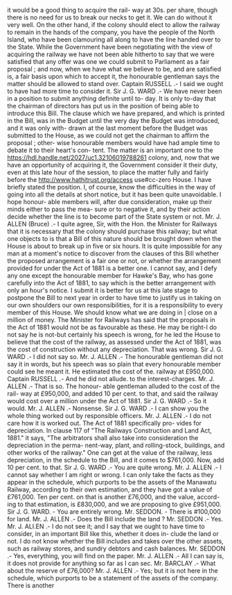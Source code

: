 it would be a good thing to acquire the rail- way at 30s. per share, though there is no need for us to break our necks to get it. We can do without it very well. On the other hand, if the colony should elect to allow the railway to remain in the hands of the company, you have the people of the North Island, who have been clamouring all along to have the line handed over to the State. While the Government have been negotiating with the view of acquiring the railway we have not been able hitherto to say that we were satisfied that any offer was one we could submit to Parliament as a fair proposal ; and now, when we have what we believe to be, and are satisfied is, a fair basis upon which to accept it, the honourable gentleman says the matter should be allowed to stand over. Captain RUSSELL .- I said we ought to have had more time to consider it. Sir J. G. WARD .- We have never been in a position to submit anything definite until to- day. It is only to-day that the chairman of directors has put us in the position of being able to introduce this Bill. The clause which we have prepared, and which is printed in the Bill, was in the Budget until the very day the Budget was introduced, and it was only with- drawn at the last moment before the Budget was submitted to the House, as we could not get the chairman to affirm the proposal ; other- wise honourable members would have had ample time to debate it to their heart's con- tent. The matter is an important one to the https://hdl.handle.net/2027/uc1.32106019788261 colony, and, now that we have an opportunity of acquiring it, the Government consider it their duty, even at this late hour of the session, to place the matter fully and fairly before the http://www.hathitrust.org/access use#cc-zero House. I have briefly stated the position. I, of course, know the difficulties in the way of going into all the details at short notice, but it has been quite unavoidable. I hope honour- able members will, after due consideration, make up their minds either to pass the mea- sure or to negative it, and by their action decide whether the line is to become part of the State system or not. Mr. J. ALLEN (Bruce) .- I quite agree, Sir, with the Hon. the Minister for Railways that it is necessary that the colony should purchase this railway; but what one objects to is that a Bill of this nature should be brought down when the House is about to break up in five or six hours. It is quite impossible for any man at a moment's notice to discover from the clauses of this Bill whether the proposed arrangement is a fair one or not, or whether the arrangement provided for under the Act of 1881 is a better one. I cannot say, and I defy any one except the honourable member for Hawke's Bay, who has gone carefully into the Act of 1881, to say which is the better arrangement with only an hour's notice. I submit it is better for us at this late stage to postpone the Bill to next year in order to have time to justify us in taking on our own shoulders our own responsibilities, for it is a responsibility to every member of this House. We should know what we are doing in | close on a million of money. The Minister for Railways has said that the proposals in the Act of 1881 would not be as favourable as these. He may be right-I do not say he is not-but certainly his speech is wrong, for he led the House to believe that the cost of the railway, as assessed under the Act of 1881, was the cost of construction without any depreciation. That was wrong. Sir J. G. WARD .- I did not say so. Mr. J. ALLEN .- The honourable gentleman did not say it in words, but his speech was so plain that every honourable member could see he meant it. He estimated the cost of the. railway at £950,000. Captain RUSSELL .- And he did not allude. to the interest-charges. Mr. J. ALLEN .- That is so. The honour- able gentleman alluded to the cost of the rail- way at £950,000, and added 10 per cent. to that, and said the railway would cost over a million under the Act of 1881. Sir J. G. WARD .- So it would. Mr. J. ALLEN .- Nonsense. Sir J. G. WARD .- I can show you the whole thing worked out by responsible officers. Mr. J. ALLEN .- I do not care how it is worked out. The Act of 1881 specifically pro- vides for depreciation. In clause 117 of "The Railways Construction and Land Act, 1881." it says, "The arbitrators shall also take into consideration the depreciation in the perma- nent-way, plant, and rolling-stock, buildings, and other works of the railway." One can get at the value of the railway, less depreciation, in the schedule to the Bill, and it comes to $761,000. Now, add 10 per cent. to that. Sir J. G. WARD .- You are quite wrong. Mr. J. ALLEN .- I cannot say whether I am right or wrong. I can only take the facts as they appear in the schedule, which purports to be the assets of the Manawatu Railway, according to their own estimation, and they have got a value of £761,000. Ten per cent. on that is another £76,000, and the value, accord- ing to that estimation, is £830,000, and we are proposing to give £951,000. Sir J. G. WARD. - You are entirely wrong. Mr. SEDDON. - There is #100,000 for land. Mr. J. ALLEN .- Does the Bill include the land ? Mr. SEDDON .- Yes. Mr. J. ALI.EN .- I do not see it; and I say that we ought to have time to consider, in an important Bill like this, whether it does in- clude the land or not. I do not know whether the Bill includes and takes over the other assets, such as railway stores, and sundry debtors and cash balances. Mr. SEDDON .- Yes, everything, you will find on the paper. Mr. J. ALLEN .- All I can say is, it does not provide for anything so far as I can sec. Mr. BARCLAY .- What about the reserve of £76,000? Mr. J. ALLEN .- Yes; but it is not here in the schedule, which purports to be a statement of the assets of the company. There is another 
